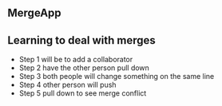 ## MergeApp
Learning to deal with merges
---
- Step 1 will be to add a collaborator
- Step 2 have the other person pull down
- Step 3 both people will change something on the same line
- Step 4 other person will push
- Step 5 pull down to see merge conflict
